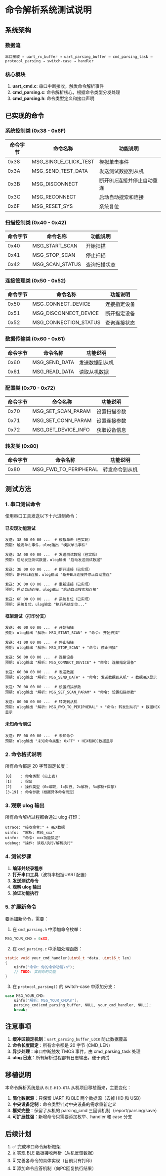 # 命令解析系统测试说明

## 系统架构

### 数据流
```
串口接收 → uart_rx_buffer → uart_parsing_buffer → cmd_parsing_task → protocol_parsing → switch-case → handler
```

### 核心模块
1. **uart_cmd.c**: 串口中断接收，触发命令解析事件
2. **cmd_parsing.c**: 命令解析核心，根据命令类型分发处理
3. **cmd_parsing.h**: 命令类型定义和接口声明

## 已实现的命令

### 系统控制类 (0x38 - 0x6F)
| 命令字节 | 命令名称 | 功能说明 |
|---------|---------|---------|
| 0x38 | MSG_SINGLE_CLICK_TEST | 模拟单击事件 |
| 0x3A | MSG_SEND_TEST_DATA | 发送测试数据到从机 |
| 0x3B | MSG_DISCONNECT | 断开BLE连接并停止自动重连 |
| 0x3C | MSG_RECONNECT | 启动自动搜索和连接 |
| 0x6F | MSG_RESET_SYS | 系统复位 |

### 扫描控制类 (0x40 - 0x42)
| 命令字节 | 命令名称 | 功能说明 |
|---------|---------|---------|
| 0x40 | MSG_START_SCAN | 开始扫描 |
| 0x41 | MSG_STOP_SCAN | 停止扫描 |
| 0x42 | MSG_SCAN_STATUS | 查询扫描状态 |

### 连接管理类 (0x50 - 0x52)
| 命令字节 | 命令名称 | 功能说明 |
|---------|---------|---------|
| 0x50 | MSG_CONNECT_DEVICE | 连接指定设备 |
| 0x51 | MSG_DISCONNECT_DEVICE | 断开指定设备 |
| 0x52 | MSG_CONNECTION_STATUS | 查询连接状态 |

### 数据传输类 (0x60 - 0x61)
| 命令字节 | 命令名称 | 功能说明 |
|---------|---------|---------|
| 0x60 | MSG_SEND_DATA | 发送数据到从机 |
| 0x61 | MSG_READ_DATA | 读取从机数据 |

### 配置类 (0x70 - 0x72)
| 命令字节 | 命令名称 | 功能说明 |
|---------|---------|---------|
| 0x70 | MSG_SET_SCAN_PARAM | 设置扫描参数 |
| 0x71 | MSG_SET_CONN_PARAM | 设置连接参数 |
| 0x72 | MSG_GET_DEVICE_INFO | 获取设备信息 |

### 转发类 (0x80)
| 命令字节 | 命令名称 | 功能说明 |
|---------|---------|---------|
| 0x80 | MSG_FWD_TO_PERIPHERAL | 转发命令到从机 |

## 测试方法

### 1. 串口测试命令

使用串口工具发送以下十六进制命令：

#### 已实现功能测试
```
发送: 38 00 00 00 ...  # 模拟单击（已实现）
预期: 触发单击事件，ulog输出 "模拟单击事件"

发送: 3A 00 00 00 ...  # 发送测试数据（已实现）
预期: 启动发送测试数据，ulog输出 "启动发送测试数据"

发送: 3B 00 00 00 ...  # 断开连接（已实现）
预期: 断开BLE连接，ulog输出 "断开BLE连接并停止自动重连"

发送: 3C 00 00 00 ...  # 重新连接（已实现）
预期: 启动自动连接，ulog输出 "启动自动搜索和连接"

发送: 6F 00 00 00 ...  # 系统复位（已实现）
预期: 系统复位，ulog输出 "执行系统复位..."
```

#### 框架测试（打印分支）
```
发送: 40 00 00 00 ...  # 开始扫描
预期: ulog输出 "解析: MSG_START_SCAN" + "命令: 开始扫描"

发送: 41 00 00 00 ...  # 停止扫描
预期: ulog输出 "解析: MSG_STOP_SCAN" + "命令: 停止扫描"

发送: 50 00 00 00 ...  # 连接设备
预期: ulog输出 "解析: MSG_CONNECT_DEVICE" + "命令: 连接指定设备"

发送: 60 00 00 00 ...  # 发送数据
预期: ulog输出 "解析: MSG_SEND_DATA" + "命令: 发送数据到从机" + 数据HEX显示

发送: 70 00 00 00 ...  # 设置扫描参数
预期: ulog输出 "解析: MSG_SET_SCAN_PARAM" + "命令: 设置扫描参数"

发送: 80 00 00 00 ...  # 转发到从机
预期: ulog输出 "解析: MSG_FWD_TO_PERIPHERAL" + "命令: 转发到从机" + 数据HEX显示
```

#### 未知命令测试
```
发送: FF 00 00 00 ...  # 未知命令
预期: ulog输出 "未知命令类型: 0xFF" + HEX和DEC数据显示
```

### 2. 命令格式说明

所有命令都是 20 字节固定长度：

```
[0]    : 命令类型 (见上表)
[1]    : 保留
[2]    : 操作类型 (0=读取, 1=执行, 2=解析, 3=解析+保存)
[3-19] : 命令参数（根据具体命令而定）
```

### 3. 观察 ulog 输出

所有命令解析过程都会通过 ulog 打印：

```
utrace: "接收命令:" + HEX数据
uinfo:  "解析: MSG_xxx"
uinfo:  "命令: xxx功能描述"
udebug: "操作: 读取/执行/解析执行"
```

### 4. 测试步骤

1. **编译并烧录程序**
2. **打开串口工具**（波特率根据UART配置）
3. **发送测试命令**
4. **观察 ulog 输出**
5. **验证功能执行**

### 5. 扩展新命令

要添加新命令，需要：

1. 在 `cmd_parsing.h` 中添加命令枚举：
```c
MSG_YOUR_CMD = 0xXX,
```

2. 在 `cmd_parsing.c` 中添加处理函数：
```c
static void your_cmd_handler(uint8_t *data, uint16_t len)
{
    uinfo("命令: 你的命令功能\n");
    // TODO: 实现你的功能
}
```

3. 在 `protocol_parsing()` 的 switch-case 中添加分支：
```c
case MSG_YOUR_CMD:
    uinfo("解析: MSG_YOUR_CMD\n");
    parsing_cmd(cmd_parsing_buffer, NULL, your_cmd_handler, NULL);
    break;
```

## 注意事项

1. **缓冲区锁定机制**：`uart_parsing_buffer_LOCK` 防止数据覆盖
2. **命令长度固定**：所有命令都是 20 字节 (CMD_LEN)
3. **异步处理**：串口中断触发 TMOS 事件，由 cmd_parsing_task 处理
4. **ulog 日志**：所有解析过程都有日志输出，便于调试

## 移植说明

本命令解析系统是从 `BLE-HID-OTA` 从机项目移植而来，主要变化：

1. **简化数据源**：只保留 UART 和 BLE 两个数据源（去掉 HID 和 USB）
2. **中央设备定制**：命令类型针对中央设备的需求重新定义
3. **框架完整**：保留了从机的 parsing_cmd 三回调机制（report/parsing/save）
4. **可扩展性强**：新增命令只需要添加枚举、handler 和 case 分支

## 后续计划

1. ✅ 完成串口命令解析框架
2. ⏳ 实现 BLE 数据接收解析（从机反馈数据）
3. ⏳ 完善各命令的具体实现（目前只有打印）
4. ⏳ 添加命令应答机制（向PC回复执行结果）


